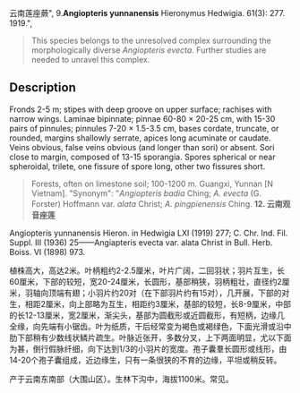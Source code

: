 云南莲座蕨",
9.**Angiopteris yunnanensis** Hieronymus Hedwigia. 61(3): 277. 1919.",

> This species belongs to the unresolved complex surrounding the morphologically diverse *Angiopteris evecta*. Further studies are needed to unravel this complex.

## Description
Fronds 2-5 m; stipes with deep groove on upper surface; rachises with narrow wings. Laminae bipinnate; pinnae 60-80 × 20-25 cm, with 15-30 pairs of pinnules; pinnules 7-20 × 1.5-3.5 cm, bases cordate, truncate, or rounded, margins shallowly serrate, apices long acuminate or caudate. Veins obvious, false veins obvious (and longer than sori) or absent. Sori close to margin, composed of 13-15 sporangia. Spores spherical or near spheroidal, trilete, one fissure of spore long, other two fissures short.

> Forests, often on limestone soil; 100-1200 m. Guangxi, Yunnan [N Vietnam].
  "Synonym": "*Angiopteris badia* Ching; *A. evecta* (G. Forster) Hoffmann var. *alata* Christ; *A. pingpienensis* Ching.
**12. 云南观音座莲**

Angiopteris yunnanensis Hieron. in Hedwigia LXI (1919) 277; C. Chr. Ind. Fil. Suppl. III (1936) 25——Angiapteris evecta var. alata Christ in Bull. Herb. Boiss. VI (1898) 973.

植株高大，高达2米。叶柄粗约2-2.5厘米，叶片广阔，二回羽状；羽片互生，长60厘米，下部的较短，宽20-24厘米，长圆形，基部稍狭，羽柄粗壮，直径约2厘米，羽轴向顶端有翅；小羽片约20对（在下部羽片约有15对），几开展，下部的对生，相距2厘米，向上部略为互生，相距约3厘米，基部的较短，长8-9厘米，中部的长12-13厘米，宽2厘米，渐尖头，基部为圆截形或近圆截形，有短柄，边缘几全缘，向先端有小锯齿。叶为纸质，干后经常变为褐色或褐绿色，下面光滑或沿中肋下部稍有少数线状鳞片疏生。叶脉近张开，多数分叉，上下两面明显，尤以下面为甚，倒行假脉纤细，向下达到1/3的小羽片的宽度。孢子囊羣长圆形或线形，由14-20个孢子囊组成，近边缘生，只有一条很狭的不育的边缘，平坦或稍反转。

产于云南东南部（大围山区）。生林下沟中，海拔1100米。常见。
